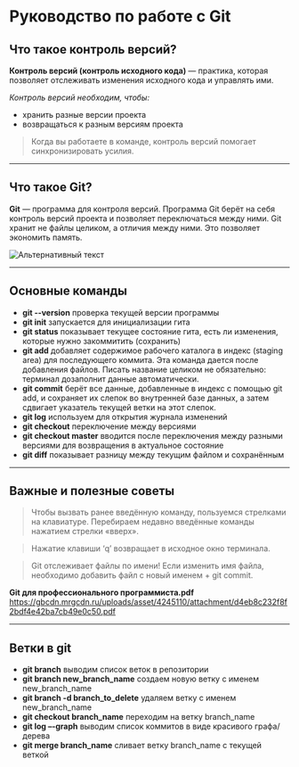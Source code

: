 # Руководство по работе с Git

## Что такое контроль версий?

**Контроль версий (контроль исходного кода)** — практика, которая позволяет отслеживать 
изменения исходного кода и управлять ими. 

*Контроль версий необходим, чтобы:*

* хранить разные версии проекта
* возвращаться к разным версиям проекта

>Когда вы работаете в команде, контроль версий помогает синхронизировать усилия.

***

## Что такое Git?

**Git** — программа для контроля версий. Программа Git берёт на себя контроль версий 
проекта и позволяет переключаться между 
ними. Git хранит не файлы целиком, а отличия между ними. Это позволяет экономить память.


![Альтернативный текст](https://fuzeservers.ru/wp-content/uploads/3/0/c/30c29ce4cc08523ecc6e1f205bc207d0.jpeg)

***

## Основные команды 

* **git --version** проверка текущей версии программы
* **git init** запускается для инициализации гита
* **git status** показывает текущее состояние гита, есть ли изменения, которые нужно закоммитить (сохранить)
* **git add** добавляет содержимое рабочего каталога в индекс (staging area) для последующего коммита. Эта команда дается после добавления файлов. Писать название целиком не обязательно: терминал дозаполнит данные автоматически.
* **git commit** берёт все данные, добавленные в индекс с помощью git add, и сохраняет их слепок во внутренней базе данных, а затем сдвигает указатель текущей ветки на этот слепок.
* **git log** используем для открытия журнала изменений
* **git checkout** переключение между версиями
* **git checkout master** вводится после переключения между разными версиями для возвращения в актуальное состояние
* **git diff** показывает разницу между текущим файлом и сохранённым
***

## Важные и полезные советы 
>Чтобы вызвать ранее введённую команду, пользуемся стрелками на клавиатуре. Перебираем недавно введённые команды нажатием стрелки «вверх».

> Нажатие клавиши ‘q’ возвращает в исходное окно терминала.

>Git отслеживает файлы по имени! Если изменить имя файла, необходимо добавить файл с новый именем + git commit.

**Git для профессионального программиста.pdf**
<https://gbcdn.mrgcdn.ru/uploads/asset/4245110/attachment/d4eb8c232f8f2bdf4e42ba7cb49e0c50.pdf>

***
## Ветки в git 

* **git branch** выводим список веток в репозитории
* **git branch new_branch_name** создаем новую ветку с именем new_branch_name
* **git branch -d branch_to_delete** удаляем ветку с именем new_branch_name
* **git checkout branch_name** переходим на ветку branch_name 
* **git log –-graph** выводим список коммитов в виде красивого графа/дерева
* **git merge branch_name** сливает ветку branch_name с текущей веткой
